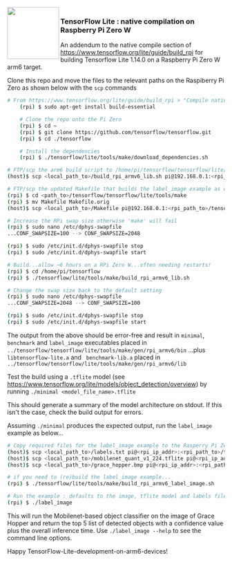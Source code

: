 <img align="left" width="120" height="120" src="https://avatars0.githubusercontent.com/u/15658638?s=200&v=4">

### TensorFlow Lite : native compilation on Raspberry Pi Zero W

An addendum to the native compile section of https://www.tensorflow.org/lite/guide/build_rpi for building Tensorflow Lite 1.14.0 on a Raspberry Pi Zero W arm6 target.

Clone this repo and move the files to the relevant paths on the Raspiberry Pi Zero as shown below with the `scp` commands

```sh
# From https://www.tensorflow.org/lite/guide/build_rpi > "Compile natively on Raspberry Pi" section...
    (rpi) $ sudo apt-get install build-essential

    # Clone the repo onto the Pi Zero
    (rpi) $ cd ~
    (rpi) $ git clone https://github.com/tensorflow/tensorflow.git
    (rpi) $ cd ./tensorflow

    # Install the dependencies
    (rpi) $ ./tensorflow/lite/tools/make/download_dependencies.sh

# FTP/scp the arm6 build script to /home/pi/tensorflow/tensorflow/lite/tools/make
(host)$ scp <local_path_to>/build_rpi_armv6_lib.sh pi@192.168.0.1:<rpi_path_to>/tensorflow/tensorflow/lite/tools/make

# FTP/scp the updated Makefile that builds the label_image example as well
(rpi) $ cd <path_to>/tensorflow/tensorflow/lite/tools/make
(rpi) $ mv Makefile Makefile.orig
(host)$ scp <local_path_to>/Makefile pi@192.168.0.1:<rpi_path_to>/tensorflow/tensorflow/lite/tools/make

# Increase the RPi swap size otherwise 'make' will fail 
(rpi) $ sudo nano /etc/dphys-swapfile
...CONF_SWAPSIZE=100 --> CONF_SWAPSIZE=2048

(rpi) $ sudo /etc/init.d/dphys-swapfile stop
(rpi) $ sudo /etc/init.d/dphys-swapfile start

# Build...allow ~6 hours on a RPi Zero W...often needing restarts!
(rpi) $ cd /home/pi/tensorflow
(rpi) $ ./tensorflow/lite/tools/make/build_rpi_armv6_lib.sh

# Change the swap size back to the default setting
(rpi) $ sudo nano /etc/dphys-swapfile
...CONF_SWAPSIZE=2048 --> CONF_SWAPSIZE=100

(rpi) $ sudo /etc/init.d/dphys-swapfile stop
(rpi) $ sudo /etc/init.d/dphys-swapfile start
```

The output from the above should be error-free and result in `minimal`, `benchmark` and `label_image` executables placed in  `../tensorflow/tensorflow/lite/tools/make/gen/rpi_armv6/bin` ...plus `libtensorflow-lite.a` and ` benchmark-lib.a` placed in `../tensorflow/tensorflow/lite/tools/make/gen/rpi_armv6/lib`

Test the build using a `.tflite` model (see https://www.tensorflow.org/lite/models/object_detection/overview) by running `./minimal <model_file_name>.tflite`

This should generate a summary of the model architecture on stdout. If this isn't the case, check the build output for errors.

Assuming `./minimal` produces the expected output, run the `label_image` example as below...

```sh
# Copy required files for the label_image example to the Rasperry Pi Zero
(host)$ scp <local_path_to>/labels.txt pi@<rpi_ip_addr>:<rpi_path_to>/tensorflow/tensorflow/lite/tools/make/gen/rpi_armv6/bin
(host)$ scp <local_path_to>/mobilenet_quant_v1_224.tflite pi@<rpi_ip_addr>:<rpi_path_to>/tensorflow/tensorflow/lite/tools/make/gen/rpi_armv6/bin
(host)$ scp <local_path_to>/grace_hopper.bmp pi@<rpi_ip_addr>:<rpi_path_to>/tensorflow/tensorflow/lite/tools/make/gen/rpi_armv6/bin

# if you need to (re)build the label_image example...
(rpi) $ ./tensorflow/lite/tools/make/build_rpi_armv6_label_image.sh

# Run the example : defaults to the image, tflite model and labels files downloaded above
(rpi) $ ./label_image
```

This will run the Mobilenet-based object classifier on the image of Grace Hopper and return the top 5 list of detected objects with a confidence value plus the overall inference time. 
Use `./label_image --help` to see the command line options.

Happy TensorFlow-Lite-development-on-arm6-devices!
